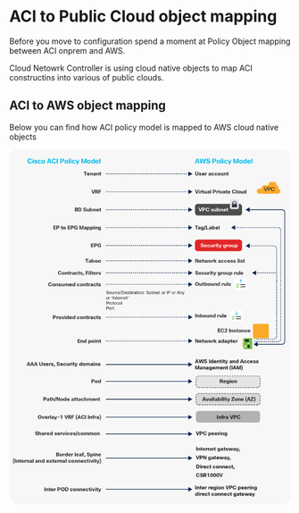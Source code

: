 # ACI to Public Cloud object mapping 
Before you move to configuration spend a moment at Policy Object mapping between ACI onprem and AWS.


Cloud Netowrk Controller is using cloud native objects to map ACI constructins into various of public clouds. 

## ACI to AWS object mapping 

Below you can find how ACI policy model is mapped to AWS cloud native objects 

<img src="https://raw.githubusercontent.com/marcinduma/LABDCN-2542/master/images/aws_object_mapping.png" width = 1000>
